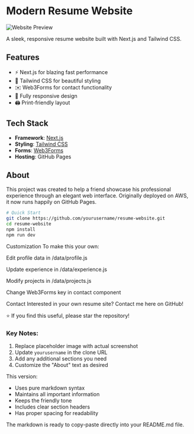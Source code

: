 # Modern Resume Website

![Website Preview](https://awesomesocks123.github.io/resume-mag/) <!-- Replace with actual screenshot -->

A sleek, responsive resume website built with Next.js and Tailwind CSS.

## Features
- ⚡ Next.js for blazing fast performance
- 🎨 Tailwind CSS for beautiful styling
- ✉️ Web3Forms for contact functionality
- 📱 Fully responsive design
- 🖨️ Print-friendly layout

## Tech Stack
- **Framework**: [Next.js](https://nextjs.org/)
- **Styling**: [Tailwind CSS](https://tailwindcss.com/)
- **Forms**: [Web3Forms](https://web3forms.com/)
- **Hosting**: GitHub Pages

## About
This project was created to help a friend showcase his professional experience through an elegant web interface. Originally deployed on AWS, it now runs happily on GitHub Pages.

```bash
# Quick Start
git clone https://github.com/yourusername/resume-website.git
cd resume-website
npm install
npm run dev
```
Customization
To make this your own:

Edit profile data in /data/profile.js

Update experience in /data/experience.js

Modify projects in /data/projects.js

Change Web3Forms key in contact component

Contact
Interested in your own resume site? Contact me here on GitHub!

⭐ If you find this useful, please star the repository!


### Key Notes:
1. Replace placeholder image with actual screenshot
2. Update `yourusername` in the clone URL
3. Add any additional sections you need
4. Customize the "About" text as desired

This version:
- Uses pure markdown syntax
- Maintains all important information
- Keeps the friendly tone
- Includes clear section headers
- Has proper spacing for readability

The markdown is ready to copy-paste directly into your README.md file.
